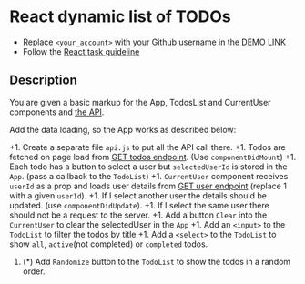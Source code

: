 # React dynamic list of TODOs
- Replace `<your_account>` with your Github username in the
  [DEMO LINK](https://EVolokhin.github.io/react_dynamic-list-of-todos/)
- Follow the [React task guideline](https://github.com/mate-academy/react_task-guideline#react-tasks-guideline)

## Description
You are given a basic markup for the App, TodosList and CurrentUser components and [the API](https://mate-academy.github.io/fe-students-api/).

Add the data loading, so the App works as described below:

+1. Create a separate file `api.js` to put all the API call there.
+1. Todos are fetched on page load from [GET todos endpoint](https://mate-api.herokuapp.com/todos). (Use `componentDidMount`)
+1. Each todo has a button to select a user but `selectedUserId` is stored in the `App`. (pass a callback to the `TodoList`)
+1. `CurrentUser` component receives `userId` as a prop and loads user details from [GET user endpoint](https://mate-api.herokuapp.com/users/1) (replace 1 with a given `userId`).
+1. If I select another user the details should be updated. (use `componentDidUpdate`).
+1. If I select the same user there should not be a request to the server.
+1. Add a button `Clear` into the `CurrentUser` to clear the selectedUser in the `App`
+1. Add an `<input>` to the `TodoList` to filter the todos by title
+1. Add a `<select>` to the `TodoList` to show `all`, `active`(not completed) or `completed` todos.
1. (*) Add `Randomize` button to the `TodoList` to show the todos in a random order.
